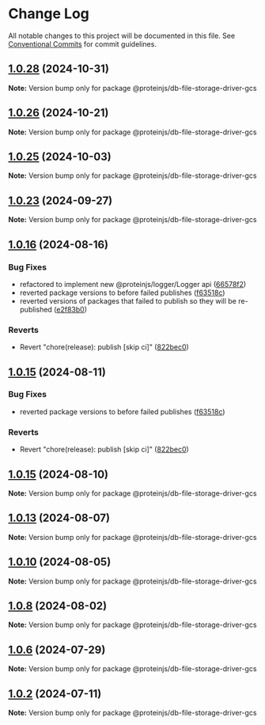 # Change Log

All notable changes to this project will be documented in this file.
See [Conventional Commits](https://conventionalcommits.org) for commit guidelines.

## [1.0.28](https://github.com/proteinjs/db/compare/@proteinjs/db-file-storage-driver-gcs@1.0.27...@proteinjs/db-file-storage-driver-gcs@1.0.28) (2024-10-31)

**Note:** Version bump only for package @proteinjs/db-file-storage-driver-gcs





## [1.0.26](https://github.com/proteinjs/db/compare/@proteinjs/db-file-storage-driver-gcs@1.0.25...@proteinjs/db-file-storage-driver-gcs@1.0.26) (2024-10-21)

**Note:** Version bump only for package @proteinjs/db-file-storage-driver-gcs





## [1.0.25](https://github.com/proteinjs/db/compare/@proteinjs/db-file-storage-driver-gcs@1.0.24...@proteinjs/db-file-storage-driver-gcs@1.0.25) (2024-10-03)

**Note:** Version bump only for package @proteinjs/db-file-storage-driver-gcs





## [1.0.23](https://github.com/proteinjs/db/compare/@proteinjs/db-file-storage-driver-gcs@1.0.22...@proteinjs/db-file-storage-driver-gcs@1.0.23) (2024-09-27)

**Note:** Version bump only for package @proteinjs/db-file-storage-driver-gcs





## [1.0.16](https://github.com/proteinjs/db/compare/@proteinjs/db-file-storage-driver-gcs@1.0.14...@proteinjs/db-file-storage-driver-gcs@1.0.16) (2024-08-16)


### Bug Fixes

* refactored to implement new @proteinjs/logger/Logger api ([66578f2](https://github.com/proteinjs/db/commit/66578f267d9293c0d5703c63e53d8edf68325f52))
* reverted package versions to before failed publishes ([f63518c](https://github.com/proteinjs/db/commit/f63518cf27b74b53571254621dfe9df63aa94871))
* reverted versions of packages that failed to publish so they will be re-published ([e2f83b0](https://github.com/proteinjs/db/commit/e2f83b0c8664ab9ad22d9d641639df6eeab6b63f))


### Reverts

* Revert "chore(release): publish [skip ci]" ([822bec0](https://github.com/proteinjs/db/commit/822bec053324b13522a6f754cf1f3771d8a24f8e))





## [1.0.15](https://github.com/proteinjs/db/compare/@proteinjs/db-file-storage-driver-gcs@1.0.14...@proteinjs/db-file-storage-driver-gcs@1.0.15) (2024-08-11)


### Bug Fixes

* reverted package versions to before failed publishes ([f63518c](https://github.com/proteinjs/db/commit/f63518cf27b74b53571254621dfe9df63aa94871))


### Reverts

* Revert "chore(release): publish [skip ci]" ([822bec0](https://github.com/proteinjs/db/commit/822bec053324b13522a6f754cf1f3771d8a24f8e))





## [1.0.15](https://github.com/proteinjs/db/compare/@proteinjs/db-file-storage-driver-gcs@1.0.14...@proteinjs/db-file-storage-driver-gcs@1.0.15) (2024-08-10)

**Note:** Version bump only for package @proteinjs/db-file-storage-driver-gcs





## [1.0.13](https://github.com/proteinjs/db/compare/@proteinjs/db-file-storage-driver-gcs@1.0.12...@proteinjs/db-file-storage-driver-gcs@1.0.13) (2024-08-07)

**Note:** Version bump only for package @proteinjs/db-file-storage-driver-gcs





## [1.0.10](https://github.com/proteinjs/db/compare/@proteinjs/db-file-storage-driver-gcs@1.0.9...@proteinjs/db-file-storage-driver-gcs@1.0.10) (2024-08-05)

**Note:** Version bump only for package @proteinjs/db-file-storage-driver-gcs





## [1.0.8](https://github.com/proteinjs/db/compare/@proteinjs/db-file-storage-driver-gcs@1.0.7...@proteinjs/db-file-storage-driver-gcs@1.0.8) (2024-08-02)

**Note:** Version bump only for package @proteinjs/db-file-storage-driver-gcs





## [1.0.6](https://github.com/proteinjs/db/compare/@proteinjs/db-file-storage-driver-gcs@1.0.5...@proteinjs/db-file-storage-driver-gcs@1.0.6) (2024-07-29)

**Note:** Version bump only for package @proteinjs/db-file-storage-driver-gcs





## [1.0.2](https://github.com/proteinjs/db/compare/@proteinjs/db-file-storage-driver-gcs@1.0.1...@proteinjs/db-file-storage-driver-gcs@1.0.2) (2024-07-11)

**Note:** Version bump only for package @proteinjs/db-file-storage-driver-gcs
